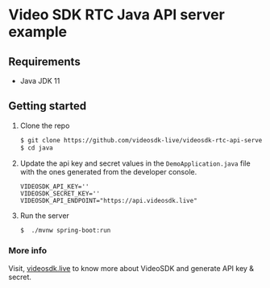 # Video SDK RTC Java API server example

## Requirements

- Java JDK 11

## Getting started

1. Clone the repo

   ```sh
   $ git clone https://github.com/videosdk-live/videosdk-rtc-api-server-examples.git
   $ cd java
   ```

2. Update the api key and secret values in the `DemoApplication.java` file with the ones generated from the developer console.

   ```
   VIDEOSDK_API_KEY=''
   VIDEOSDK_SECRET_KEY=''
   VIDEOSDK_API_ENDPOINT="https://api.videosdk.live"
   ```

3. Run the server

   ```sh
   $  ./mvnw spring-boot:run
   ```

### More info

Visit, [videosdk.live](https://www.videosdk.live/) to know more about VideoSDK and generate API key & secret.
